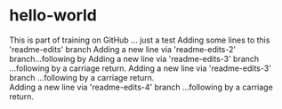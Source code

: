# hello-world
This is part of training on GitHub ... just a test
Adding some lines to this 'readme-edits' branch
Adding a new line via 'readme-edits-2' branch...following by <ENTER>
Adding a new line via 'readme-edits-3' branch ...following by a carriage return.
Adding a new line via 'readme-edits-3' branch ...following by a carriage return.  
Adding a new line via 'readme-edits-4' branch ...following by a carriage return.
  

